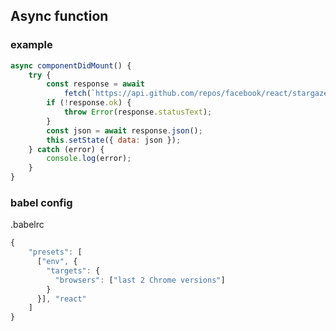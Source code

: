 ## Async function
### example
``` javascript
async componentDidMount() {
    try {
        const response = await 
            fetch(`https://api.github.com/repos/facebook/react/stargazers`);
        if (!response.ok) {
            throw Error(response.statusText);
        }
        const json = await response.json();
        this.setState({ data: json });
    } catch (error) {
        console.log(error);
    }
}
```
### babel config
.babelrc
``` javascript
{
    "presets": [
      ["env", {
        "targets": {
          "browsers": ["last 2 Chrome versions"]
        }
      }], "react"
    ]
}
```

